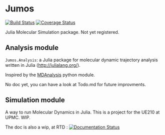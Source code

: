 # Jumos

[![Build Status](https://travis-ci.org/Luthaf/Jumos.jl.svg?branch=master)](https://travis-ci.org/Luthaf/Jumos.jl)
[![Coverage Status](https://img.shields.io/coveralls/Luthaf/Jumos.jl.svg)](https://coveralls.io/r/Luthaf/Jumos.jl)

Julia Molecular Simulation package. Not yet registered.

##  Analysis module

`Jumos.Analysis`: a Julia package for molecular dynamic trajectory analysis written in Julia (http://julialang.org/).

Inspired by the [MDAnalysis](https://code.google.com/p/mdanalysis/) python module.

No doc yet, you can have a look at Todo.md for future improvments.

## Simulation module

A way to run Molecular Dynamics in Julia. This is a project for the UE210 at UPMC. WIP.

The doc is also a wip, at RTD :
[![Documentation Status](https://readthedocs.org/projects/jumos/badge/?version=latest)](http://jumos.readthedocs.org/en/latest/)


